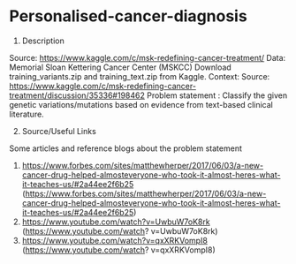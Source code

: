 # Personalised-cancer-diagnosis

1. Description


Source: https://www.kaggle.com/c/msk-redefining-cancer-treatment/
Data: Memorial Sloan Kettering Cancer Center (MSKCC)
Download training_variants.zip and training_text.zip from Kaggle.
Context:
Source: https://www.kaggle.com/c/msk-redefining-cancer-treatment/discussion/35336#198462
Problem statement :
Classify the given genetic variations/mutations based on evidence from text-based clinical
literature.


2. Source/Useful Links


Some articles and reference blogs about the problem statement
1. https://www.forbes.com/sites/matthewherper/2017/06/03/a-new-cancer-drug-helped-almosteveryone-who-took-it-almost-heres-what-it-teaches-us/#2a44ee2f6b25
(https://www.forbes.com/sites/matthewherper/2017/06/03/a-new-cancer-drug-helped-almosteveryone-who-took-it-almost-heres-what-it-teaches-us/#2a44ee2f6b25)
2. https://www.youtube.com/watch?v=UwbuW7oK8rk (https://www.youtube.com/watch?
v=UwbuW7oK8rk)
3. https://www.youtube.com/watch?v=qxXRKVompI8 (https://www.youtube.com/watch?
v=qxXRKVompI8)
